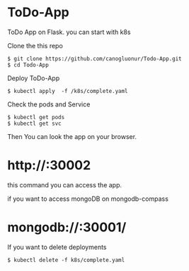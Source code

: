 # ToDo-App
ToDo App on Flask. you can start  with k8s

Clone the this repo

```
$ git clone https://github.com/canogluonur/Todo-App.git
$ cd Todo-App
```

Deploy ToDo-App

```
$ kubectl apply  -f /k8s/complete.yaml
```

Check the pods and Service 

```
$ kubectl get pods
$ kubectl get svc
```

Then You can look the app on your browser.

# http://<your-minikube-ip>:30002 

this command you can access the app.

if you want to access mongoDB on mongodb-compass

# mongodb://<your-minikube-ip>:30001/


If you want to delete deployments

```
$ kubectl delete -f k8s/complete.yaml
```
